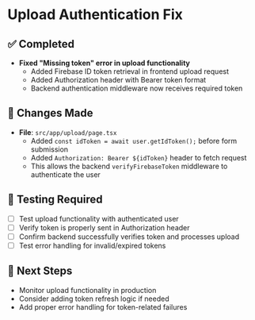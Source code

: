 # Upload Authentication Fix

## ✅ Completed

- **Fixed "Missing token" error in upload functionality**
  - Added Firebase ID token retrieval in frontend upload request
  - Added Authorization header with Bearer token format
  - Backend authentication middleware now receives required token

## 🔧 Changes Made

- **File**: `src/app/upload/page.tsx`
  - Added `const idToken = await user.getIdToken();` before form submission
  - Added `Authorization: Bearer ${idToken}` header to fetch request
  - This allows the backend `verifyFirebaseToken` middleware to authenticate the user

## 🧪 Testing Required

- [ ] Test upload functionality with authenticated user
- [ ] Verify token is properly sent in Authorization header
- [ ] Confirm backend successfully verifies token and processes upload
- [ ] Test error handling for invalid/expired tokens

## 📝 Next Steps

- Monitor upload functionality in production
- Consider adding token refresh logic if needed
- Add proper error handling for token-related failures
